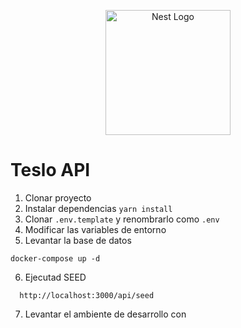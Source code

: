 <p align="center">
  <a href="http://nestjs.com/" target="blank"><img src="https://nestjs.com/img/logo-small.svg" width="200" alt="Nest Logo" /></a>
</p>

# Teslo API

1. Clonar proyecto
2. Instalar dependencias `yarn install`
3. Clonar `.env.template` y renombrarlo como `.env`
4. Modificar las variables de entorno
5. Levantar la base de datos
```
docker-compose up -d
```
6. Ejecutad SEED
```
  http://localhost:3000/api/seed
  ```

7. Levantar el ambiente de desarrollo con 
  ```
